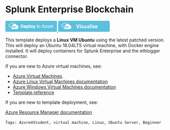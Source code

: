 # Splunk Enterprise Blockchain 

<a href="https://portal.azure.com/#create/Microsoft.Template/uri/https%3A%2F%2Fraw.githubusercontent.com%2Fcaleteeter%2Fsplunk-blockchain-template%2Fmaster%2Fcommon%2FmainTemplate.json" target="_blank">
<img src="https://raw.githubusercontent.com/Azure/azure-quickstart-templates/master/1-CONTRIBUTION-GUIDE/images/deploytoazure.png"/>
</a><a href="http://armviz.io/#/?load=https%3A%2F%2Fraw.githubusercontent.com%2Fcaleteeter%2Fsplunk-blockchain-template%2Fmaster%2Fcommon%2FmainTemplate.json" target="_blank">
<img src="https://raw.githubusercontent.com/Azure/azure-quickstart-templates/master/1-CONTRIBUTION-GUIDE/images/visualizebutton.png"/>
</a>

This template deploys a **Linux VM Ubuntu** using the latest patched version. This will deploy an Ubuntu 18.04LTS virtual machine, with Docker engine installed.  It will deploy containers for Splunk Enterprise and the ethlogger connector.

If you are new to Azure virtual machines, see:

- [Azure Virtual Machines](https://azure.microsoft.com/services/virtual-machines/).
- [Azure Linux Virtual Machines documentation](https://docs.microsoft.com/azure/virtual-machines/linux/)
- [Azure Windows Virtual Machines documentation](https://docs.microsoft.com/azure/virtual-machines/windows/)
- [Template reference](https://docs.microsoft.com/azure/templates/microsoft.compute/allversions)

If you are new to template deployment, see:

[Azure Resource Manager documentation](https://docs.microsoft.com/azure/azure-resource-manager/)

`Tags: Azure4Student, virtual machine, Linux, Ubuntu Server, Beginner` 